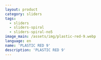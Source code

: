 ```yaml
---
layout: product
category: sliders
tags:
  - sliders
  - sliders-spiral
  - sliders-spiral-no5
image_main: /assets/img/plastic-red-9.webp
language: en
name: 'PLASTIC RED 9'
description: 'PLASTIC RED 9'
---
```

